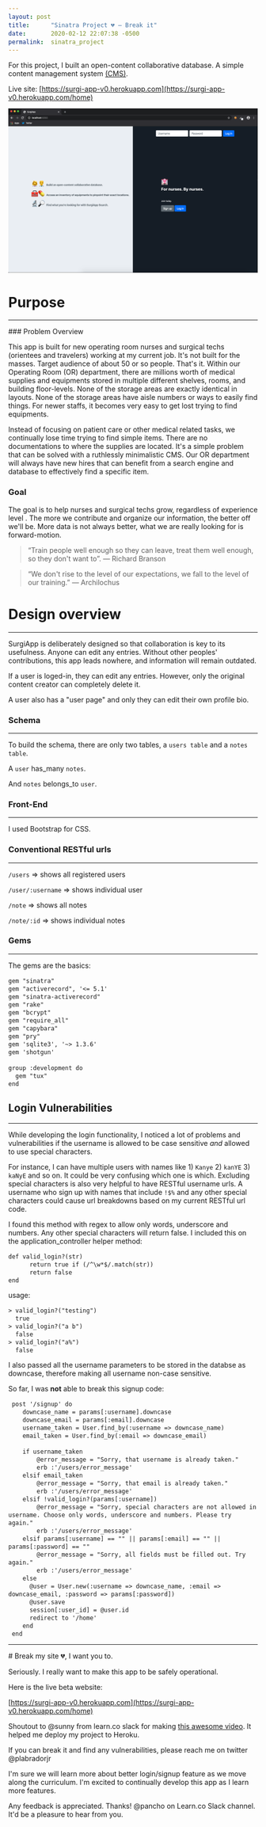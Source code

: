 ```yaml
---
layout: post
title:      "Sinatra Project 💔 — Break it"
date:       2020-02-12 22:07:38 -0500
permalink:  sinatra_project
---
```



For this project, I built an open-content collaborative database.  A simple content management system [(CMS)](https://en.wikipedia.org/wiki/Content_management_system).

Live site: [https://surgi-app-v0.herokuapp.com](https://surgi-app-v0.herokuapp.com/home)



![project landing page](https://raw.githubusercontent.com/plabradorjr/blog_images/master/surgi_app_index.png)


# Purpose 
<hr>
### Problem Overview

This app is built for new operating room nurses and surgical techs (orientees and travelers) working at my current job. It's not built for the masses. Target audience of about 50 or so people. That's it. Within our Operating Room (OR) department, there are millions worth of medical supplies and equipments stored in multiple different shelves, rooms, and building floor-levels. None of the storage areas are exactly identical in layouts. None of the storage areas have aisle numbers or ways to easily find things. For newer staffs, it becomes very easy to get lost trying to find equipments. 

Instead of focusing on patient care or other medical related tasks, we continually lose time trying to find simple items. There are no documentations to where the supplies are located. It's a simple problem that can be solved with a ruthlessly minimalistic CMS. Our OR department will always have new hires that can benefit from a search engine and database to effectively find a specific item. 

### Goal

The goal is to help nurses and surgical techs grow, regardless of experience level . The more we contribute and organize our information, the better off we'll be. More data is not always better, what we are really looking for is forward-motion. 

>“Train people well enough so they can leave, treat them well enough, so they don't want to”. — Richard Branson


>“We don't rise to the level of our expectations, we fall to the level of our training.” ― Archilochus

# Design overview
<hr>

SurgiApp is deliberately designed so that collaboration is key to its usefulness. Anyone can edit any entries. Without other peoples' contributions, this app leads nowhere, and information will remain outdated. 

If a user is loged-in, they can edit any entries. However, only the original content creator can completely delete it.

A user also has a "user page" and only they can edit their own profile bio.

### Schema

<hr>

To build the schema, there are only two tables, a `users table` and a `notes table`.

A `user` has_many `notes`.

And `notes` belongs_to `user`.

### Front-End

<hr>

I used Bootstrap for CSS. 

### Conventional RESTful urls

<hr>


`/users` => shows all registered users

`/user/:username` => shows individual user

`/note` => shows all notes

`/note/:id` => shows individual notes


### Gems

<hr>

The gems are the basics:

```
gem "sinatra"
gem "activerecord", '<= 5.1'
gem "sinatra-activerecord"
gem "rake"
gem "bcrypt"
gem "require_all"
gem "capybara"
gem "pry"
gem 'sqlite3', '~> 1.3.6'
gem 'shotgun'

group :development do
  gem "tux"
end

```

## Login Vulnerabilities

<hr>


While developing the login functionality, I noticed a lot of problems and vulnerabilities if the username is allowed to be case sensitive *and* allowed to use special characters. 

For instance, I can have multiple users with names like 1) `Kanye` 2) `kanYE` 3) `kaNyE` and so on. It could be very confusing which one is which. Excluding special characters is also very helpful to have RESTful username urls. A username who sign up with names that include `!$%` and any other special characters could cause url breakdowns based on my current RESTful url code. 

I found this method with regex  to allow only words, underscore and numbers. Any other special characters will return false. I included this on the application_controller helper method:

```
def valid_login?(str)
      return true if (/^\w*$/.match(str))
      return false
end
```

usage:
```
> valid_login?("testing") 
  true
> valid_login?("a b")
  false
> valid_login?("a%")
  false

```


I also passed all the username parameters to be stored in the databse as downcase, therefore making all username non-case sensitive. 

So far, I was **not** able to break this signup code:

```
 post '/signup' do
    downcase_name = params[:username].downcase
    downcase_email = params[:email].downcase
    username_taken = User.find_by(:username => downcase_name)
    email_taken = User.find_by(:email => downcase_email)
		
    if username_taken
        @error_message = "Sorry, that username is already taken."
        erb :'/users/error_message'
    elsif email_taken
        @error_message = "Sorry, that email is already taken."
        erb :'/users/error_message'
    elsif !valid_login?(params[:username])
        @error_message = "Sorry, special characters are not allowed in username. Choose only words, underscore and numbers. Please try again."
        erb :'/users/error_message'
    elsif params[:username] == "" || params[:email] == "" || params[:password] == ""
        @error_message = "Sorry, all fields must be filled out. Try again."
        erb :'/users/error_message'
    else
      @user = User.new(:username => downcase_name, :email => downcase_email, :password => params[:password])
      @user.save
      session[:user_id] = @user.id
      redirect to '/home'
    end
 end
```


<hr>
# Break my site 💔, I want you to.

Seriously. I really want to make this app to be safely operational. 

Here is the live beta website:


[https://surgi-app-v0.herokuapp.com](https://surgi-app-v0.herokuapp.com/home)


Shoutout to @sunny from learn.co slack for making [this awesome video](https://www.youtube.com/watch?v=m_tRqz9wu_0). It helped me deploy my project to Heroku.

If you can break it and find any vulnerabilities, please reach me on twitter @plabradorjr

I'm sure we will learn more about better login/signup feature as we move along the curriculum. I'm excited to continually develop this app as I learn more features.


Any feedback is appreciated. Thanks! @pancho on Learn.co Slack channel. It'd be a pleasure to hear from you. 



